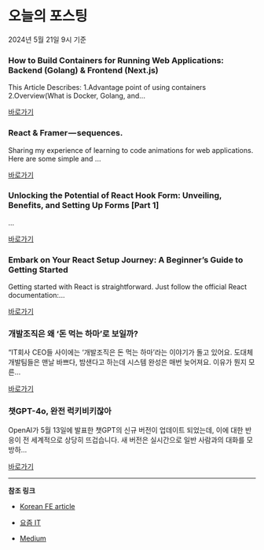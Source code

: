 # 오늘의 포스팅 
2024년 5월 21일 9시 기준 

### How to Build Containers for Running Web Applications: Backend (Golang) & Frontend (Next.js) 

 This Article Describes:
1.Advantage point of using containers
2.Overview(What is Docker, Golang, and... 

 [바로가기](https://medium.com/m/signin?actionUrl=https%3A%2F%2Fmedium.com%2F_%2Fbookmark%2Fp%2Fa6becc255c73&operation=register&redirect=https%3A%2F%2Fmedium.com%2F%40woraponasvn36%2Fhow-to-build-containers-for-running-web-applications-backend-golang-frontend-next-js-a6becc255c73&source=---------0-84----------nextjs------bookmark_preview----6624038b_0657_465e_be05_9ac43f3e387f-------) 

### React & Framer — sequences. 

 Sharing my experience of learning to code animations for web applications. Here are some simple and ... 

 [바로가기](https://medium.com/m/signin?actionUrl=https%3A%2F%2Fmedium.com%2F_%2Fbookmark%2Fp%2F397db9375fb4&operation=register&redirect=https%3A%2F%2Fmedium.com%2F%40anya.%2Freact-framer-sequences-397db9375fb4&source=---------0-84----------front_end_development------bookmark_preview----947f9ff4_d51b_4b33_9b7c_29a9a7a23d99-------) 

### Unlocking the Potential of React Hook Form: Unveiling, Benefits, and Setting Up Forms [Part 1] 

 ... 

 [바로가기](https://medium.com/m/signin?actionUrl=https%3A%2F%2Fmedium.com%2F_%2Fbookmark%2Fp%2Ff031f6667aa9&operation=register&redirect=https%3A%2F%2Fmedium.com%2Fsimform-engineering%2Funlocking-the-potential-of-react-hook-form-unveiling-benefits-and-setting-up-forms-part-1-f031f6667aa9&source=---------0-84----------react------bookmark_preview----b61977f4_8058_4774_be7a_c5e5121e6371-------) 

### Embark on Your React Setup Journey: A Beginner’s Guide to Getting Started 

 Getting started with React is straightforward. Just follow the official React documentation:... 

 [바로가기](https://medium.com/m/signin?actionUrl=https%3A%2F%2Fmedium.com%2F_%2Fbookmark%2Fp%2Ff7de740a1aaa&operation=register&redirect=https%3A%2F%2Fankit-singh44.medium.com%2Fembark-on-your-react-setup-journey-a-beginners-guide-to-getting-started-f7de740a1aaa&source=---------0-84----------javascript------bookmark_preview----60dab66e_09f2_4b0a_b78c_e32d06878a29-------) 

### 개발조직은 왜 ‘돈 먹는 하마’로 보일까? 

 “IT회사 CEO들 사이에는 ‘개발조직은 돈 먹는 하마’라는 이야기가 돌고 있어요. 도대체 개발팀들은 맨날 바쁘다, 밤샌다고 하는데 시스템 완성은 매번 늦어져요. 이유가 뭔지 모른... 

 [바로가기](https://yozm.wishket.com/magazine/detail/2587/) 

### 챗GPT-4o, 완전 럭키비키잖아 

 OpenAI가 5월 13일에 발표한 챗GPT의 신규 버전이 업데이트 되었는데, 이에 대한 반응이 전 세계적으로 상당히 뜨겁습니다. 새 버전은 실시간으로 일반 사람과의 대화를 모방하... 

 [바로가기](https://yozm.wishket.com/magazine/detail/2588/) 

---

**참조 링크**

- [Korean FE article](https://kofearticle.substack.com) 

- [요즘 IT](https://yozm.wishket.com/magazine) 

- [Medium](https://medium.com) 

